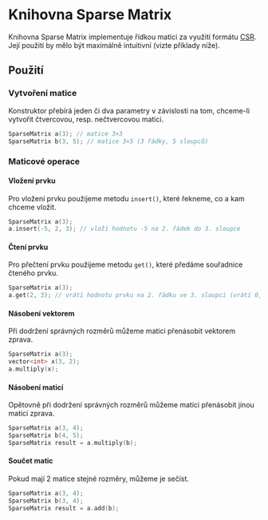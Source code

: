 # Knihovna Sparse Matrix

Knihovna Sparse Matrix implementuje řídkou matici za využití formátu [CSR](http://netlib.org/linalg/html_templates/node91.html#SECTION00931100000000000000). Její použití by mělo být maximálně intuitivní (vizte příklady níže).

## Použití

### Vytvoření matice

Konstruktor přebírá jeden či dva parametry v závislosti na tom, chceme-li vytvořit čtvercovou, resp. nečtvercovou matici.

```cpp
SparseMatrix a(3); // matice 3×3
SparseMatrix b(3, 5); // matice 3×5 (3 řádky, 5 sloupců)
```


### Maticové operace

#### Vložení prvku

Pro vložení prvku použijeme metodu `insert()`, které řekneme, co a kam chceme vložit.

```cpp
SparseMatrix a(3);
a.insert(-5, 2, 3); // vloží hodnotu -5 na 2. řádek do 3. sloupce
```

#### Čtení prvku

Pro přečtení prvku použijeme metodu `get()`, které předáme souřadnice čteného prvku.

```cpp
SparseMatrix a(3);
a.get(2, 3); // vrátí hodnotu prvku na 2. řádku ve 3. sloupci (vrátí 0, pokud na tuto pozici nebyl vložen prvek)
```

#### Násobení vektorem

Při dodržení správných rozměrů můžeme matici přenásobit vektorem zprava.

```cpp
SparseMatrix a(3);
vector<int> x(3, 2);
a.multiply(x);
```

#### Násobení maticí

Opětovně při dodržení správných rozměrů můžeme matici přenásobit jinou maticí zprava.

```cpp
SparseMatrix a(3, 4);
SparseMatrix b(4, 5);
SparseMatrix result = a.multiply(b);
```

#### Součet matic

Pokud mají 2 matice stejné rozměry, můžeme je sečíst.

```cpp
SparseMatrix a(3, 4);
SparseMatrix b(3, 4);
SparseMatrix result = a.add(b);
```
